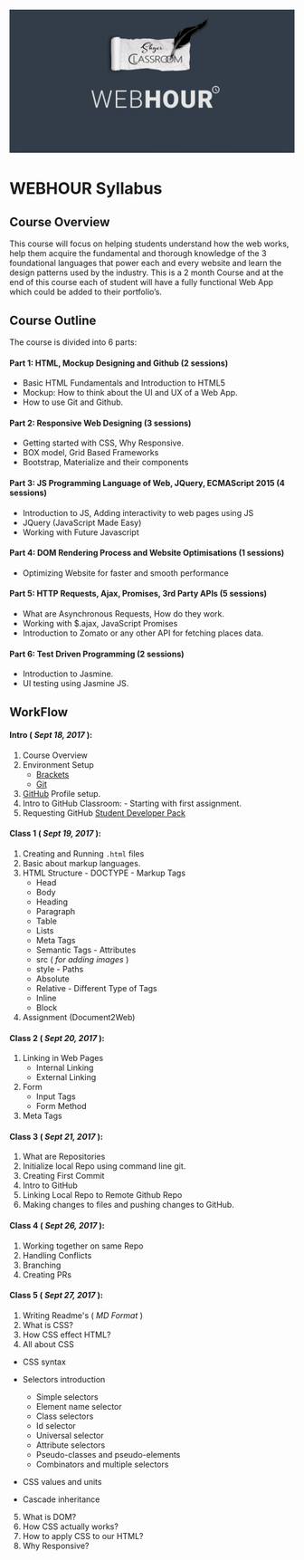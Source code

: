 # <img src="assests/Cover.jpg" alt="class logo" class="logo"/>

# WEB**HOUR** Syllabus


## Course Overview
This course will focus on helping students understand how the web works, help them acquire the fundamental and thorough knowledge of the 3 foundational languages that power each and every website and learn the design patterns used by the industry. This is a 2 month Course and at the end of this  course each of student will have a fully functional Web App which could be added to their portfolio’s.

## Course Outline

The course is divided into 6 parts:

#### Part 1: HTML, Mockup Designing and Github (2 sessions)
  * Basic HTML Fundamentals and Introduction to HTML5
  * Mockup: How to think about the UI and UX of a Web App.
  * How to use Git and Github.

#### Part 2: Responsive Web Designing (3 sessions)
  * Getting started with CSS, Why Responsive.
  * BOX model, Grid Based Frameworks
  * Bootstrap, Materialize and their components

#### Part 3: JS Programming Language of Web, JQuery, ECMAScript 2015 (4 sessions)
  * Introduction to JS, Adding interactivity to web pages using JS
  * JQuery (JavaScript Made Easy)
  * Working with Future Javascript


#### Part 4: DOM Rendering Process and Website Optimisations (1 sessions)
  * Optimizing Website for faster and smooth performance

#### Part 5: HTTP Requests, Ajax, Promises, 3rd Party APIs (5 sessions)
  * What are Asynchronous Requests, How do they work.
  * Working with $.ajax, JavaScript Promises
  * Introduction to Zomato or any other API for fetching places data.

#### Part 6: Test Driven Programming  (2 sessions)
  * Introduction to Jasmine.
  * UI testing using Jasmine JS.


## WorkFlow
#### Intro ( *Sept 18, 2017* ):
  1. Course Overview
  2. Environment Setup
     - [Brackets](https://github.com/adobe/brackets/releases)
     - [Git](https://git-scm.com/downloads)
  3. [GitHub](https://github.com/) Profile setup.
  4. Intro to GitHub Classroom:
    - Starting with first assignment.
  5. Requesting GitHub [Student Developer Pack](https://education.github.com/pack)


#### Class 1 ( *Sept 19, 2017* ):
  1. Creating and Running `.html` files
  2. Basic about markup languages.
  3. HTML Structure
    - DOCTYPE
    - Markup Tags
      + Head
      + Body
      + Heading
      + Paragraph
      + Table
      + Lists
      + Meta Tags
      + Semantic Tags
    - Attributes
      + src ( *for adding images* )
      + style
    - Paths
      + Absolute
      + Relative
    - Different Type of Tags
      + Inline
      + Block
  4. Assignment (Document2Web)

#### Class 2 ( *Sept 20, 2017* ):
  1. Linking in Web Pages
      - Internal Linking
      - External Linking
  2. Form
      - Input Tags
      - Form Method
  3. Meta Tags

#### Class 3 ( *Sept 21, 2017* ):
  1. What are Repositories
  2. Initialize local Repo using command line git.
  3. Creating First Commit
  4. Intro to GitHub
  5. Linking Local Repo to Remote Github Repo
  6. Making changes to files and pushing changes to GitHub.

#### Class 4 ( *Sept 26, 2017* ):
  1. Working together on same Repo
  2. Handling Conflicts
  3. Branching
  4. Creating PRs

#### Class 5 ( *Sept 27, 2017* ):
  1. Writing Readme's ( *MD Format* )
  2. What is CSS?
  3. How CSS effect HTML?
  4. All about CSS
   - CSS syntax
   - Selectors introduction
       + Simple selectors
        - Element name selector
        - Class selectors
        - Id selector
        - Universal selector
        
       + Attribute selectors
       + Pseudo-classes and pseudo-elements
       + Combinators and multiple selectors
   - CSS values and units
   - Cascade inheritance
  5. What is DOM?
  6. How CSS actually works?
  7. How to apply CSS to our HTML?
  8. Why Responsive?
